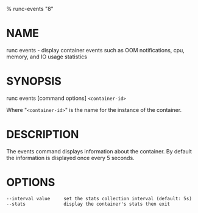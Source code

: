 % runc-events "8"

# NAME
   runc events - display container events such as OOM notifications, cpu, memory, and IO usage statistics

# SYNOPSIS
   runc events [command options] `<container-id>`

Where "`<container-id>`" is the name for the instance of the container.

# DESCRIPTION
   The events command displays information about the container. By default the
information is displayed once every 5 seconds.

# OPTIONS
    --interval value     set the stats collection interval (default: 5s)
    --stats              display the container's stats then exit

